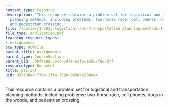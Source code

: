 ```yaml
---
content_type: resource
description: 'This resource contains a problem set for logistical and transportation
  planning methods, including problems: two-horse race, cell phones, dogs in the woods,
  and pedestrian crossing.'
file: /courses/1-203j-logistical-and-transportation-planning-methods-fall-2006/893e3bedf7842ffa37909450ab930ee4_ps1.pdf
file_type: application/pdf
learning_resource_types:
- Assignments
ocw_type: OCWFile
parent_title: Assignments
parent_type: CourseSection
parent_uid: 3dbf418d-55cc-5d7e-6cf6-acb67fe67d7f
resourcetype: Document
title: ps1.pdf
uid: 893e3bed-f784-2ffa-3790-9450ab930ee4
---
```

This resource contains a problem set for logistical and transportation planning methods, including problems: two-horse race, cell phones, dogs in the woods, and pedestrian crossing.

